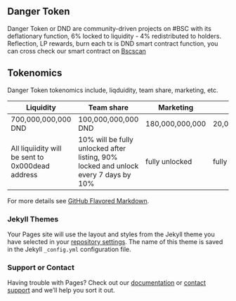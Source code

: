 ## Danger Token

Danger Token or DND are community-driven projects on #BSC with its deflationary function, 6% locked to liquidity - 4% redistributed to holders.
Reflection, LP rewards, burn each tx is DND smart contract function, you can cross check our smart contract on [Bscscan](https://bscscan.com)

## Tokenomics

Danger Token tokenomics include, liqduidity, team share, marketing, etc.

Liquidity | Team share | Marketing | Bounty
------------ | ------------- |  ------------- |  ------------- 
700,000,000,000 DND | 100,000,000,000 DND | 180,000,000,000 | 20,000,000,000
All liquiidity will be sent to 0x000dead address | 10% will be fully unlocked after listing, 90% locked and unlock every 7 days by 10% | fully unlocked | fully unlocked


For more details see [GitHub Flavored Markdown](https://guides.github.com/features/mastering-markdown/).

### Jekyll Themes

Your Pages site will use the layout and styles from the Jekyll theme you have selected in your [repository settings](https://github.com/dangerfunds/dangerfunds.github.io/settings/pages). The name of this theme is saved in the Jekyll `_config.yml` configuration file.

### Support or Contact

Having trouble with Pages? Check out our [documentation](https://docs.github.com/categories/github-pages-basics/) or [contact support](https://support.github.com/contact) and we’ll help you sort it out.
